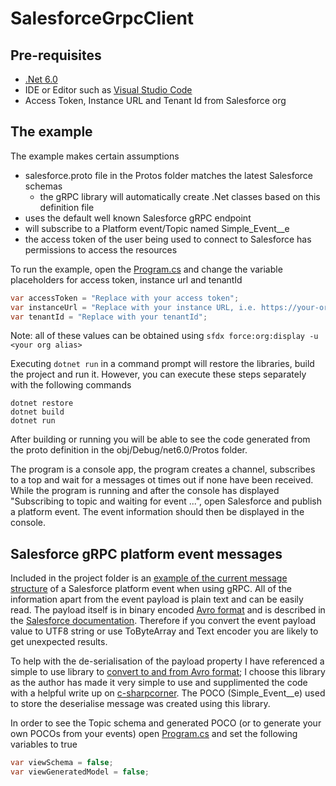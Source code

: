 # SalesforceGrpcClient

## Pre-requisites
- [.Net 6.0](https://dotnet.microsoft.com/en-us/download/dotnet/6.0)  
- IDE or Editor such as [Visual Studio Code](https://code.visualstudio.com/)  
- Access Token, Instance URL and Tenant Id from Salesforce org

## The example
The example makes certain assumptions
- salesforce.proto file in the Protos folder matches the latest Salesforce schemas
  - the gRPC library will automatically create .Net classes based on this definition file
- uses the default well known Salesforce gRPC endpoint
- will subscribe to a Platform event/Topic named Simple_Event__e
- the access token of the user being used to connect to Salesforce has permissions to access the resources

To run the example, open the [Program.cs](./Program.cs) and change the variable placeholders for access token, instance url and tenantId

```C#
var accessToken = "Replace with your access token";
var instanceUrl = "Replace with your instance URL, i.e. https://your-org.my.salesforce.com";
var tenantId = "Replace with your tenantId";
```

Note: all of these values can be obtained using `sfdx force:org:display -u <your org alias>`

Executing `dotnet run` in a command prompt will restore the libraries, build the project and run it. However, you can execute these steps separately with the following commands
```
dotnet restore
dotnet build
dotnet run
```

After building or running you will be able to see the code generated from the proto definition in the obj/Debug/net6.0/Protos folder.

The program is a console app, the program creates a channel, subscribes to a top and wait for a messages ot times out if none have been received. While the program is running and after the console has displayed "Subscribing to topic and waiting for event ...", open Salesforce and publish a platform event. The event information should then be displayed in the console.

## Salesforce gRPC platform event messages
Included in the project folder is an [example of the current message structure](example-payload.json) of a Salesforce platform event when using gRPC. All of the information apart from the event payload is plain text and can be easily read. The payload itself is in binary encoded [Avro format](https://avro.apache.org/) and is described in the [Salesforce documentation](https://developer.salesforce.com/docs/platform/pub-sub-api/guide/event-avro-serialization.html). Therefore if you convert the event payload value to UTF8 string or use ToByteArray and Text encoder you are likely to get unexpected results.

To help with the de-serialisation of the payload property I have referenced a simple to use library to [convert to and from Avro format](https://github.com/AdrianStrugala/AvroConvert); I choose this library as the author has made it very simple to use and supplimented the code with a helpful write up on [c-sharpcorner](https://www.c-sharpcorner.com/article/how-to-work-with-avro-data-type-in-net-environment/). The POCO (Simple_Event__e) used to store the deserialise message was created using this library. 

In order to see the Topic schema and generated POCO (or to generate your own POCOs from your events) open [Program.cs](./Program.cs) and set the following variables to true

```C#
var viewSchema = false;
var viewGeneratedModel = false;
```


